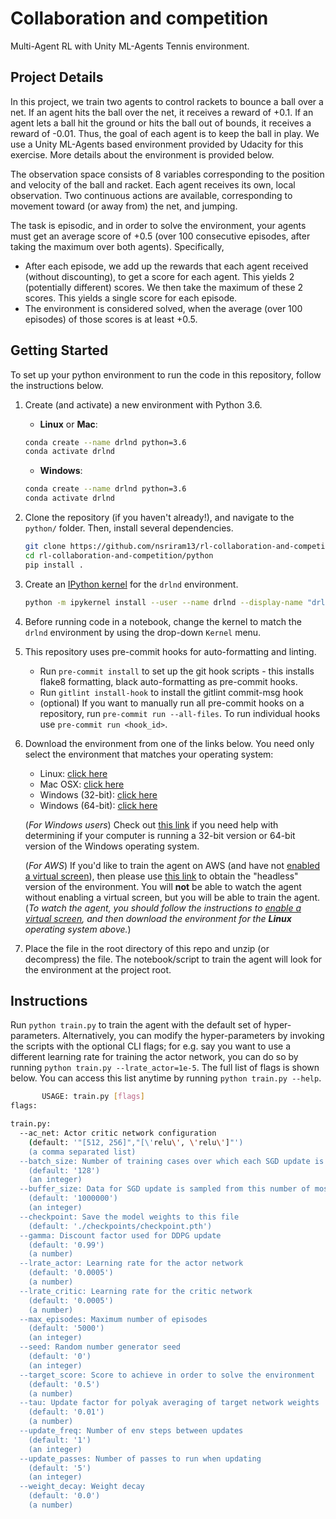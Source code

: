 # Collaboration and competition
Multi-Agent RL with Unity ML-Agents Tennis environment.

## Project Details
In this project, we train two agents to control rackets to bounce a ball over a net.
If an agent hits the ball over the net, it receives a reward of +0.1. If an agent
lets a ball hit the ground or hits the ball out of bounds, it receives a reward of -0.01.
Thus, the goal of each agent is to keep the ball in play. We use a Unity ML-Agents
based environment provided by Udacity for this exercise. More details about the
environment is provided below.

The observation space consists of 8 variables corresponding to the position and velocity
of the ball and racket. Each agent receives its own, local observation. Two continuous
actions are available, corresponding to movement toward (or away from) the net, and jumping.

The task is episodic, and in order to solve the environment, your agents must get an
average score of +0.5 (over 100 consecutive episodes, after taking the maximum over both
agents). Specifically,

* After each episode, we add up the rewards that each agent received (without discounting), to get a
  score for each agent. This yields 2 (potentially different) scores. We then take the maximum of
  these 2 scores. This yields a single score for each episode.
* The environment is considered solved, when the average (over 100 episodes) of those scores is
  at least +0.5.


## Getting Started

To set up your python environment to run the code in this repository, follow the instructions below.

1. Create (and activate) a new environment with Python 3.6.

	- __Linux__ or __Mac__:
	```bash
	conda create --name drlnd python=3.6
	conda activate drlnd
	```
	- __Windows__:
	```bash
	conda create --name drlnd python=3.6
	conda activate drlnd
	```

2. Clone the repository (if you haven't already!), and navigate to the `python/` folder.  Then, install several dependencies.
    ```bash
    git clone https://github.com/nsriram13/rl-collaboration-and-competition.git
    cd rl-collaboration-and-competition/python
    pip install .
    ```

3. Create an [IPython kernel](http://ipython.readthedocs.io/en/stable/install/kernel_install.html) for the `drlnd` environment.
    ```bash
    python -m ipykernel install --user --name drlnd --display-name "drlnd"
    ```

4. Before running code in a notebook, change the kernel to match the `drlnd` environment by using the drop-down `Kernel` menu.

5. This repository uses pre-commit hooks for auto-formatting and linting.
    * Run `pre-commit install` to set up the git hook scripts - this installs flake8 formatting, black
    auto-formatting as pre-commit hooks.
    * Run `gitlint install-hook` to install the gitlint commit-msg hook
    * (optional) If you want to manually run all pre-commit hooks on a repository,
    run `pre-commit run --all-files`. To run individual hooks use `pre-commit run <hook_id>`.

6. Download the environment from one of the links below.  You need only select the environment that matches your operating system:
    - Linux: [click here](https://s3-us-west-1.amazonaws.com/udacity-drlnd/P3/Tennis/Tennis_Linux.zip)
    - Mac OSX: [click here](https://s3-us-west-1.amazonaws.com/udacity-drlnd/P3/Tennis/Tennis.app.zip)
    - Windows (32-bit): [click here](https://s3-us-west-1.amazonaws.com/udacity-drlnd/P3/Tennis/Tennis_Windows_x86.zip)
    - Windows (64-bit): [click here](https://s3-us-west-1.amazonaws.com/udacity-drlnd/P3/Tennis/Tennis_Windows_x86_64.zip)

    (_For Windows users_) Check out [this link](https://support.microsoft.com/en-us/help/827218/how-to-determine-whether-a-computer-is-running-a-32-bit-version-or-64) if you need help with determining if your computer is running a 32-bit version or 64-bit version of the Windows operating system.

    (_For AWS_) If you'd like to train the agent on AWS (and have not [enabled a virtual screen](https://github.com/Unity-Technologies/ml-agents/blob/master/docs/Training-on-Amazon-Web-Service.md)), then please use [this link](https://s3-us-west-1.amazonaws.com/udacity-drlnd/P3/Tennis/Tennis_Linux_NoVis.zip) to obtain the "headless" version of the environment.  You will **not** be able to watch the agent without enabling a virtual screen, but you will be able to train the agent.  (_To watch the agent, you should follow the instructions to [enable a virtual screen](https://github.com/Unity-Technologies/ml-agents/blob/master/docs/Training-on-Amazon-Web-Service.md), and then download the environment for the **Linux** operating system above._)

7. Place the file in the root directory of this repo and unzip (or decompress) the file. The notebook/script to train the
agent will look for the environment at the project root.

## Instructions
Run `python train.py` to train the agent with the default set of hyper-parameters.
Alternatively, you can modify the hyper-parameters by invoking the scripts with
the optional CLI flags; for e.g. say you want to use a different learning rate for
training the actor network, you can do so by running `python train.py --lrate_actor=1e-5`.
The full list of flags is shown below. You can access this list anytime by
running `python train.py --help`.

```bash
       USAGE: train.py [flags]
flags:

train.py:
  --ac_net: Actor critic network configuration
    (default: '"[512, 256]","[\'relu\', \'relu\']"')
    (a comma separated list)
  --batch_size: Number of training cases over which each SGD update is computed
    (default: '128')
    (an integer)
  --buffer_size: Data for SGD update is sampled from this number of most recent experiences
    (default: '1000000')
    (an integer)
  --checkpoint: Save the model weights to this file
    (default: './checkpoints/checkpoint.pth')
  --gamma: Discount factor used for DDPG update
    (default: '0.99')
    (a number)
  --lrate_actor: Learning rate for the actor network
    (default: '0.0005')
    (a number)
  --lrate_critic: Learning rate for the critic network
    (default: '0.0005')
    (a number)
  --max_episodes: Maximum number of episodes
    (default: '5000')
    (an integer)
  --seed: Random number generator seed
    (default: '0')
    (an integer)
  --target_score: Score to achieve in order to solve the environment
    (default: '0.5')
    (a number)
  --tau: Update factor for polyak averaging of target network weights
    (default: '0.01')
    (a number)
  --update_freq: Number of env steps between updates
    (default: '1')
    (an integer)
  --update_passes: Number of passes to run when updating
    (default: '5')
    (an integer)
  --weight_decay: Weight decay
    (default: '0.0')
    (a number)
```
